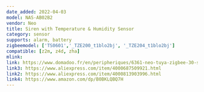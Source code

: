 ```yaml
---
date_added: 2022-04-03
model: NAS-AB02B2
vendor: Neo 
title: Siren with Temperature & Humidity Sensor
category: sensor
supports: alarm, battery
zigbeemodel: ['TS0601','_TZE200_t1blo2bj', '_TZE204_t1blo2bj']
compatible: [z2m, z4d, zha]
mlink: 
link: https://www.domadoo.fr/en/peripheriques/6361-neo-tuya-zigbee-30-siren-5v1a-power-supply-or-2x-cr123a.html
link3: https://www.aliexpress.com/item/4000687509921.html
link2: https://www.aliexpress.com/item/4000813903996.html
link4: https://www.amazon.com/dp/B0BKLQBQ7H
---
```

